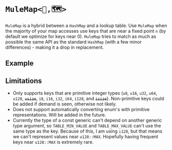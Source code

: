
# `MuleMap<🫏,🗺>`
`MuleMap` is a hybrid between a `HashMap` and a lookup table. Use `MuleMap` when the majority of your map accesses use keys that are near a fixed point `n` (by default we optimize for keys near 0). `MuleMap` tries to match as much as possible the same API as the standard `HashMap` (with a few minor differences) - making it a drop in replacement. 

## Example



## Limitations

 - Only supports keys that are primitive integer types (`u8`, `u16`, `u32`, `u64`, `u128`, ~~`usize`~~, `i8`, `i16`, `i32`, `i64`, `i128`, and ~~`isize`~~). Non-primitive keys could be added if demand is seen, otherwise not likely.
 - Does not support automatically converting enum's with primitive representations. Will be added in the future. 
 - Currently the type of a const generic can't depend on another generic type argument, so `TABLE_MIN_VALUE` and `TABLE_MAX_VALUE` can't use the same type as the key. Because of this, I am using `i128`, but that means we can't represent values near `u128::MAX`. Hopefully having frequent keys near `u128::MAX` is extremely rare.



